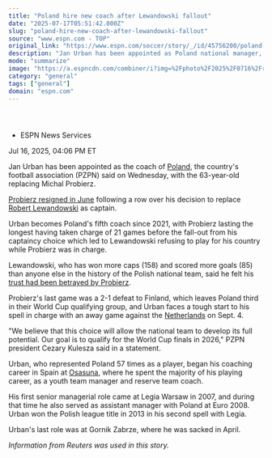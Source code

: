 ```yaml
---
title: "Poland hire new coach after Lewandowski fallout"
date: "2025-07-17T05:51:42.000Z"
slug: "poland-hire-new-coach-after-lewandowski-fallout"
source: "www.espn.com - TOP"
original_link: "https://www.espn.com/soccer/story/_/id/45756200/poland-urban-new-manager-probierz"
description: "Jan Urban has been appointed as Poland national manager, the country's football association (PZPN) said on Wednesday, with the 63-year-old replacing Michal Probierz who resigned in June."
mode: "summarize"
image: "https://a.espncdn.com/combiner/i?img=%2Fphoto%2F2025%2F0716%2Fr1519916_1296x729_16%2D9.jpg"
category: "general"
tags: ["general"]
domain: "espn.com"
---
```

<div id="readability-page-1" class="page"><section id="article-feed" data-behavior="author_overlay article_header_news_feed_item_meta article_legal_footer"><article data-id="45756200" data-behavior="story_scroll story_progress" data-src="/soccer/story/_/id/45756200/poland-urban-new-manager-probierz"><div><header></header><div><div><ul><li><p>ESPN News Services</p></li></ul><p><span>Jul 16, 2025, 04:06 PM ET</span></p></div><p>Jan Urban has been appointed as the coach of <a href="https://www.espn.com/soccer/team/_/id/471">Poland</a>, the country's football association (PZPN) said on Wednesday, with the 63-year-old replacing Michal Probierz.</p><p><a href="https://www.espn.com/soccer/story/_/id/45497538/poland-boss-quits-robert-lewandowski-captaincy-row" target="_blank">Probierz resigned in June</a> following a row over his decision to replace <a href="http://www.espn.com/soccer/player/_/id/125824/Robert-Lewandowski">Robert Lewandowski</a> as captain.</p><p>Urban becomes Poland's fifth coach since 2021, with Probierz lasting the longest having taken charge of 21 games before the fall-out from his captaincy choice which led to Lewandowski refusing to play for his country while Probierz was in charge.</p><p>Lewandowski, who has won more caps (158) and scored more goals (85) than anyone else in the history of the Polish national team, said he felt his <a href="https://www.espn.com/soccer/story/_/id/45479474/robert-lewandowsi-says-feels-betrayed-poland-coach" target="_blank">trust had been betrayed by Probierz</a>.</p><p>Probierz's last game was a 2-1 defeat to Finland, which leaves Poland third in their World Cup qualifying group, and Urban faces a tough start to his spell in charge with an away game against the <a href="https://www.espn.com/soccer/team/_/id/449">Netherlands</a> on Sept. 4.</p><p>"We believe that this choice will allow the national team to develop its full potential. Our goal is to qualify for the World Cup finals in 2026," PZPN president Cezary Kulesza said in a statement.</p><p>Urban, who represented Poland 57 times as a player, began his coaching career in Spain at <a href="https://www.espn.com/soccer/team/_/id/97">Osasuna</a>, where he spent the majority of his playing career, as a youth team manager and reserve team coach.</p><p>His first senior managerial role came at Legia Warsaw in 2007, and during that time he also served as assistant manager with Poland at Euro 2008. Urban won the Polish league title in 2013 in his second spell with Legia.</p><p>Urban's last role was at Gornik Zabrze, where he was sacked in April.</p><p><em>Information from Reuters was used in this story.</em></p>
</div></div></article></section></div>